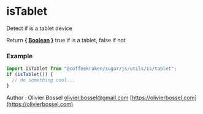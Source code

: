 # isTablet

Detect if is a tablet device

Return **{ [Boolean](https://developer.mozilla.org/fr/docs/Web/JavaScript/Reference/Objets_globaux/Boolean) }** true if is a tablet, false if not

### Example

```js
import isTablet from "@coffeekraken/sugar/js/utils/is/tablet";
if (isTablet()) {
  // do something cool...
}
```

Author : Olivier Bossel [olivier.bossel@gmail.com](mailto:olivier.bossel@gmail.com) [https://olivierbossel.com](https://olivierbossel.com)
